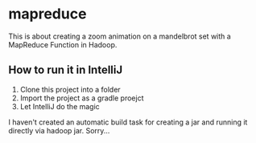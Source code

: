 # mapreduce
This is about creating a zoom animation on a mandelbrot set with a MapReduce Function in Hadoop.

## How to run it in IntelliJ
1. Clone this project into a folder
2. Import the project as a gradle proejct
3. Let IntelliJ do the magic

I haven't created an automatic build task for creating a jar and running it directly via hadoop jar. Sorry...

